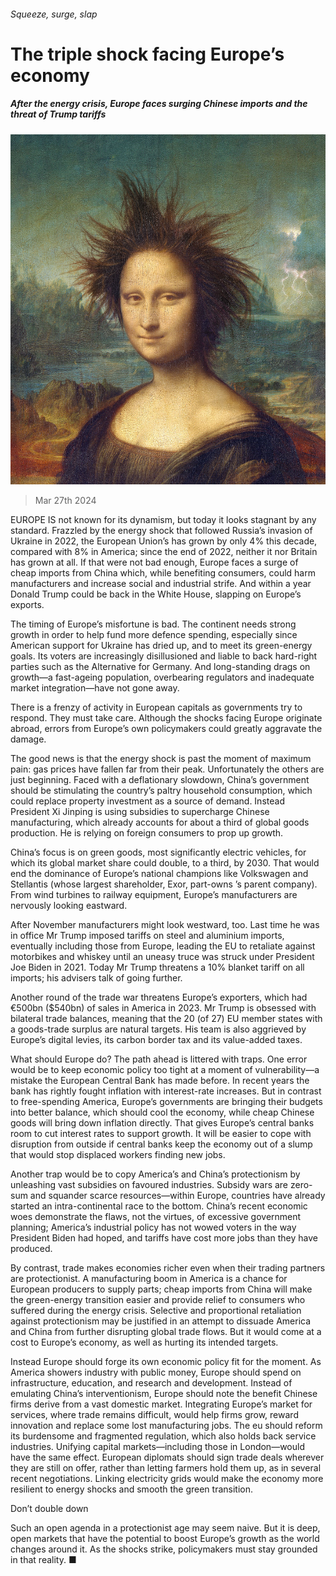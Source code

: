 ###### Squeeze, surge, slap

# The triple shock facing Europe’s economy 

##### After the energy crisis, Europe faces surging Chinese imports and the threat of Trump tariffs 

![image](images/20240330_LDD001_FH.jpg) 

> Mar 27th 2024 

EUROPE IS not known for its dynamism, but today it looks stagnant by any standard. Frazzled by the energy shock that followed Russia’s invasion of Ukraine in 2022, the European Union’s  has grown by only 4% this decade, compared with 8% in America; since the end of 2022, neither it nor Britain has grown at all. If that were not bad enough, Europe faces a surge of cheap imports from China which, while benefiting consumers, could harm manufacturers and increase social and industrial strife. And within a year Donald Trump could be back in the White House, slapping  on Europe’s exports.

The timing of Europe’s misfortune is bad. The continent needs strong growth in order to help fund more defence spending, especially since American support for Ukraine has dried up, and to meet its green-energy goals. Its voters are increasingly disillusioned and liable to back hard-right parties such as the Alternative for Germany. And long-standing drags on growth—a fast-ageing population, overbearing regulators and inadequate market integration—have not gone away.

There is a frenzy of activity in European capitals as governments try to respond. They must take care. Although the shocks facing Europe originate abroad, errors from Europe’s own policymakers could greatly aggravate the damage.

The good news is that the energy shock is past the moment of maximum pain: gas prices have fallen far from their peak. Unfortunately the others are just beginning. Faced with a deflationary slowdown, China’s government should be stimulating the country’s paltry household consumption, which could replace property investment as a source of demand. Instead President Xi Jinping is using subsidies to supercharge Chinese manufacturing, which already accounts for about a third of global goods production. He is relying on foreign consumers to prop up growth.

China’s focus is on green goods, most significantly electric vehicles, for which its global market share could double, to a third, by 2030. That would end the dominance of Europe’s national champions like Volkswagen and Stellantis (whose largest shareholder, Exor, part-owns ’s parent company). From wind turbines to railway equipment, Europe’s manufacturers are nervously looking eastward.

After November manufacturers might look westward, too. Last time he was in office Mr Trump imposed tariffs on steel and aluminium imports, eventually including those from Europe, leading the EU to retaliate against motorbikes and whiskey until an uneasy truce was struck under President Joe Biden in 2021. Today Mr Trump threatens a 10% blanket tariff on all imports; his advisers talk of going further. 

Another round of the trade war threatens Europe’s exporters, which had €500bn ($540bn) of sales in America in 2023. Mr Trump is obsessed with bilateral trade balances, meaning that the 20 (of 27) EU member states with a goods-trade surplus are natural targets. His team is also aggrieved by Europe’s digital levies, its carbon border tax and its value-added taxes.

What should Europe do? The path ahead is littered with traps. One error would be to keep economic policy too tight at a moment of vulnerability—a mistake the European Central Bank has made before. In recent years the bank has rightly fought inflation with interest-rate increases. But in contrast to free-spending America, Europe’s governments are bringing their budgets into better balance, which should cool the economy, while cheap Chinese goods will bring down inflation directly. That gives Europe’s central banks room to cut interest rates to support growth. It will be easier to cope with disruption from outside if central banks keep the economy out of a slump that would stop displaced workers finding new jobs. 

Another trap would be to copy America’s and China’s protectionism by unleashing vast subsidies on favoured industries. Subsidy wars are zero-sum and squander scarce resources—within Europe, countries have already started an intra-continental race to the bottom. China’s recent economic woes demonstrate the flaws, not the virtues, of excessive government planning; America’s industrial policy has not wowed voters in the way President Biden had hoped, and tariffs have cost more jobs than they have produced.

By contrast, trade makes economies richer even when their trading partners are protectionist. A manufacturing boom in America is a chance for European producers to supply parts; cheap imports from China will make the green-energy transition easier and provide relief to consumers who suffered during the energy crisis. Selective and proportional retaliation against protectionism may be justified in an attempt to dissuade America and China from further disrupting global trade flows. But it would come at a cost to Europe’s economy, as well as hurting its intended targets. 

Instead Europe should forge its own economic policy fit for the moment. As America showers industry with public money, Europe should spend on infrastructure, education, and research and development. Instead of emulating China’s interventionism, Europe should note the benefit Chinese firms derive from a vast domestic market. Integrating Europe’s market for services, where trade remains difficult, would help firms grow, reward innovation and replace some lost manufacturing jobs. The eu should reform its burdensome and fragmented regulation, which also holds back service industries. Unifying capital markets—including those in London—would have the same effect. European diplomats should sign trade deals wherever they are still on offer, rather than letting farmers hold them up, as in several recent negotiations. Linking electricity grids would make the economy more resilient to energy shocks and smooth the green transition.

Don’t double down

Such an open agenda in a protectionist age may seem naive. But it is deep, open markets that have the potential to boost Europe’s growth as the world changes around it. As the shocks strike, policymakers must stay grounded in that reality. ■


